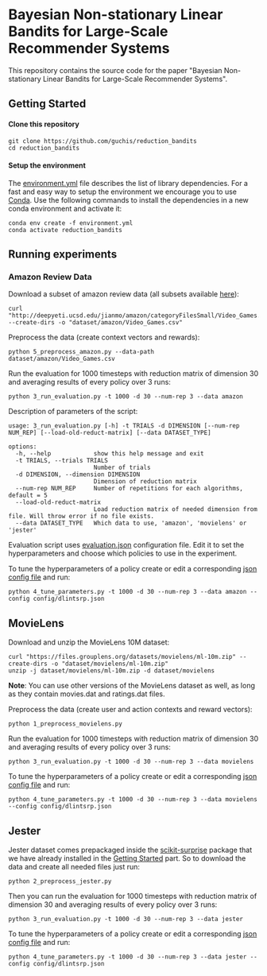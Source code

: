 # Bayesian Non-stationary Linear Bandits for Large-Scale Recommender Systems

This repository contains the source code for the paper "Bayesian Non-stationary Linear Bandits for Large-Scale Recommender Systems".


## Getting Started 

#### Clone this repository
```
git clone https://github.com/guchis/reduction_bandits
cd reduction_bandits 
```

#### Setup the environment

The [environment.yml](https://github.com/guchis/reduction_bandits/blob/main/environment.yml)
file describes the list of library dependencies. For a fast and easy way to setup the environment we encourage you to
use [Conda](https://docs.conda.io/en/latest/miniconda.html). Use the following commands to install the dependencies in
a new conda environment and activate it:
```
conda env create -f environment.yml
conda activate reduction_bandits
```

## Running experiments

### Amazon Review Data 
Download a subset of amazon review data (all subsets available [here](https://nijianmo.github.io/amazon/#subsets)):
```
curl "http://deepyeti.ucsd.edu/jianmo/amazon/categoryFilesSmall/Video_Games.csv" --create-dirs -o "dataset/amazon/Video_Games.csv"
```
Preprocess the data (create context vectors and rewards):
```
python 5_preprocess_amazon.py --data-path dataset/amazon/Video_Games.csv
```
Run the evaluation for 1000 timesteps with reduction matrix of dimension 30 and averaging results of every policy over 3 runs:
```
python 3_run_evaluation.py -t 1000 -d 30 --num-rep 3 --data amazon
```
Description of parameters of the script:
```
usage: 3_run_evaluation.py [-h] -t TRIALS -d DIMENSION [--num-rep NUM_REP] [--load-old-reduct-matrix] [--data DATASET_TYPE]

options:
  -h, --help            show this help message and exit
  -t TRIALS, --trials TRIALS
                        Number of trials
  -d DIMENSION, --dimension DIMENSION
                        Dimension of reduction matrix
  --num-rep NUM_REP     Number of repetitions for each algorithms, default = 5
  --load-old-reduct-matrix
                        Load reduction matrix of needed dimension from file. Will throw error if no file exists.
  --data DATASET_TYPE   Which data to use, 'amazon', 'movielens' or 'jester'
```
Evaluation script uses [evaluation.json](https://github.com/guchis/reduction_bandits/blob/main/config/evaluation.json)
configuration file. Edit it to set the hyperparameters and choose which
policies to use in the experiment.

To tune the hyperparameters of a policy create or edit a corresponding [json config file](https://github.com/guchis/reduction_bandits/blob/main/config/dlintsrp.json)
and run:
```
python 4_tune_parameters.py -t 1000 -d 30 --num-rep 3 --data amazon --config config/dlintsrp.json
```

## MovieLens

Download and unzip the MovieLens 10M dataset:
```
curl "https://files.grouplens.org/datasets/movielens/ml-10m.zip" --create-dirs -o "dataset/movielens/ml-10m.zip"
unzip -j dataset/movielens/ml-10m.zip -d dataset/movielens
```
**Note**: You can use other versions of the MovieLens dataset as well, as long as they contain movies.dat and ratings.dat files.

Preprocess the data (create user and action contexts and reward vectors):
```
python 1_preprocess_movielens.py
```

Run the evaluation for 1000 timesteps with reduction matrix of dimension 30 and averaging results of every policy over 3 runs:
```
python 3_run_evaluation.py -t 1000 -d 30 --num-rep 3 --data movielens
```

To tune the hyperparameters of a policy create or edit a corresponding [json config file](https://github.com/guchis/reduction_bandits/blob/main/config/dlintsrp.json)
and run:
```
python 4_tune_parameters.py -t 1000 -d 30 --num-rep 3 --data movielens --config config/dlintsrp.json
```

## Jester
Jester dataset comes prepackaged inside the [scikit-surprise](https://surpriselib.com/) package that we have already installed
in the [Getting Started](https://github.com/guchis/reduction_bandits#setup-the-environment) part. So to download the data and create all needed files just run:
```
python 2_preprocess_jester.py 
```

Then you can run the evaluation for 1000 timesteps with reduction matrix of dimension 30 and averaging results of every policy over 3 runs:
```
python 3_run_evaluation.py -t 1000 -d 30 --num-rep 3 --data jester
```

To tune the hyperparameters of a policy create or edit a corresponding [json config file](https://github.com/guchis/reduction_bandits/blob/main/config/dlintsrp.json)
and run:
```
python 4_tune_parameters.py -t 1000 -d 30 --num-rep 3 --data jester --config config/dlintsrp.json
```
